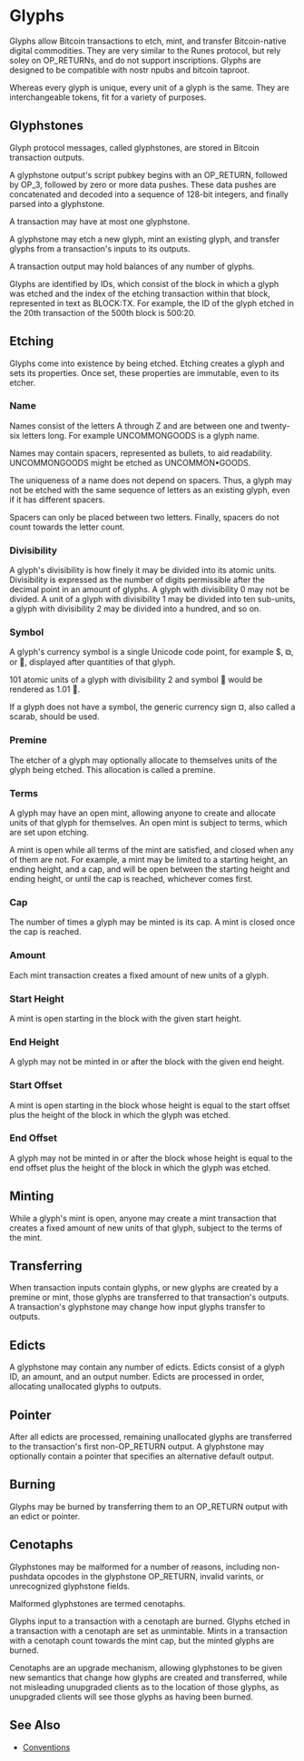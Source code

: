 # Glyphs

Glyphs allow Bitcoin transactions to etch, mint, and transfer Bitcoin-native digital commodities.  They are very similar to the Runes protocol, but rely soley on OP_RETURNs, and do not support inscriptions.  Glyphs are designed to be compatible with nostr npubs and bitcoin taproot.

Whereas every glyph is unique, every unit of a glyph is the same. They are interchangeable tokens, fit for a variety of purposes.

## Glyphstones

Glyph protocol messages, called glyphstones, are stored in Bitcoin transaction outputs.

A glyphstone output's script pubkey begins with an OP_RETURN, followed by OP_3, followed by zero or more data pushes. These data pushes are concatenated and decoded into a sequence of 128-bit integers, and finally parsed into a glyphstone.

A transaction may have at most one glyphstone.

A glyphstone may etch a new glyph, mint an existing glyph, and transfer glyphs from a transaction's inputs to its outputs.

A transaction output may hold balances of any number of glyphs.

Glyphs are identified by IDs, which consist of the block in which a glyph was etched and the index of the etching transaction within that block, represented in text as BLOCK:TX. For example, the ID of the glyph etched in the 20th transaction of the 500th block is 500:20.

## Etching

Glyphs come into existence by being etched. Etching creates a glyph and sets its properties. Once set, these properties are immutable, even to its etcher.

### Name

Names consist of the letters A through Z and are between one and twenty-six letters long. For example UNCOMMONGOODS is a glyph name.

Names may contain spacers, represented as bullets, to aid readability. UNCOMMONGOODS might be etched as UNCOMMON•GOODS.

The uniqueness of a name does not depend on spacers. Thus, a glyph may not be etched with the same sequence of letters as an existing glyph, even if it has different spacers.

Spacers can only be placed between two letters. Finally, spacers do not count towards the letter count.

### Divisibility

A glyph's divisibility is how finely it may be divided into its atomic units. Divisibility is expressed as the number of digits permissible after the decimal point in an amount of glyphs. A glyph with divisibility 0 may not be divided. A unit of a glyph with divisibility 1 may be divided into ten sub-units, a glyph with divisibility 2 may be divided into a hundred, and so on.

### Symbol

A glyph's currency symbol is a single Unicode code point, for example $, ⧉, or 🧿, displayed after quantities of that glyph.

101 atomic units of a glyph with divisibility 2 and symbol 🧿 would be rendered as 1.01 🧿.

If a glyph does not have a symbol, the generic currency sign ¤, also called a scarab, should be used.

### Premine

The etcher of a glyph may optionally allocate to themselves units of the glyph being etched. This allocation is called a premine.

### Terms

A glyph may have an open mint, allowing anyone to create and allocate units of that glyph for themselves. An open mint is subject to terms, which are set upon etching.

A mint is open while all terms of the mint are satisfied, and closed when any of them are not. For example, a mint may be limited to a starting height, an ending height, and a cap, and will be open between the starting height and ending height, or until the cap is reached, whichever comes first.

### Cap

The number of times a glyph may be minted is its cap. A mint is closed once the cap is reached.

### Amount

Each mint transaction creates a fixed amount of new units of a glyph.

### Start Height

A mint is open starting in the block with the given start height.

### End Height

A glyph may not be minted in or after the block with the given end height.

### Start Offset

A mint is open starting in the block whose height is equal to the start offset plus the height of the block in which the glyph was etched.

### End Offset

A glyph may not be minted in or after the block whose height is equal to the end offset plus the height of the block in which the glyph was etched.

## Minting

While a glyph's mint is open, anyone may create a mint transaction that creates a fixed amount of new units of that glyph, subject to the terms of the mint.

## Transferring

When transaction inputs contain glyphs, or new glyphs are created by a premine or mint, those glyphs are transferred to that transaction's outputs. A transaction's glyphstone may change how input glyphs transfer to outputs.

## Edicts

A glyphstone may contain any number of edicts. Edicts consist of a glyph ID, an amount, and an output number. Edicts are processed in order, allocating unallocated glyphs to outputs.

## Pointer

After all edicts are processed, remaining unallocated glyphs are transferred to the transaction's first non-OP_RETURN output. A glyphstone may optionally contain a pointer that specifies an alternative default output.

## Burning

Glyphs may be burned by transferring them to an OP_RETURN output with an edict or pointer.

## Cenotaphs

Glyphstones may be malformed for a number of reasons, including non-pushdata opcodes in the glyphstone OP_RETURN, invalid varints, or unrecognized glyphstone fields.

Malformed glyphstones are termed cenotaphs.

Glyphs input to a transaction with a cenotaph are burned. Glyphs etched in a transaction with a cenotaph are set as unmintable. Mints in a transaction with a cenotaph count towards the mint cap, but the minted glyphs are burned.

Cenotaphs are an upgrade mechanism, allowing glyphstones to be given new semantics that change how glyphs are created and transferred, while not misleading unupgraded clients as to the location of those glyphs, as unupgraded clients will see those glyphs as having been burned.

## See Also

- [Conventions](./CONVENTIONS.md)
